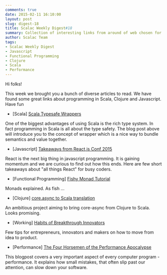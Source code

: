 ```yaml
---
comments: true
date: 2015-02-11 16:10:00
layout: post
slug: digest-18
title: Scalac Weekly Digest#18
summary: Collection of interesting links from around of web chosen for you by Scalac team
author: Scalac Team
tags:
- Scalac Weekly Digest
- Javascript
- Functional Programming
- Clojure
- Scala
- Performance
---
```


Hi folks!

This week we brought you a bunch of diverse articles to read. We have found some great links about programming in Scala, Clojure and Javascript. Have fun

* \[Scala\] [Scala Typesafe Wrappers ](https://workday.github.io/scala/2015/02/05/scala-typesafe-wrappers/) 

One of the biggest advantages of using Scala is the rich type system. In fact programming in Scala is all about the type safety. The blog post above will introduce you to the concept of wrapper which is a nice way to bundle semantics and value together.

* \[Javascript\] [Takeaways from React.js Conf 2015](http://kevinold.com/2015/01/31/takeaways-from-reactjs-conf-2015.html)

React is the next big thing in javascript programming. It is gaining momentum and we are curious to find out how this ends. Here are few short takeaways about "all things React" for busy coders.

* \[Functional Programming\] [Fishy Monad Tutorial](https://maciejpirog.github.io/fishy/) 

Monads explained. As fish ... 

* \[Clojure\] [core.async to Scala translation](http://blog.podsnap.com/scasync.html) 

An ambitious project aiming to bring core-async from Clojure to Scala. Looks promising.

* \[Working\] [Habits of Breakthrough Innovators](https://medium.com/@amyjokim/5-habits-of-breakthrough-innovators-a21f04d05c56)

Few tips for entrepreneurs, innovators and makers on how to move from idea to product.

* \[Performance\] [The Four Horsemen of the Performance Apocalypse ](http://hacksoflife.blogspot.com/2015/01/the-four-horsemen-of-performance.html) 

This blogpost covers a very important aspect of every computer program - performance. It explains how small mistakes, that often slip past our attention, can slow down your software.

